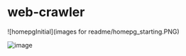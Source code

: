 # web-crawler
![homepgInitial](images for readme/homepg_starting.PNG)

![image](https://github.com/aaminaa01/web-crawler/assets/114048193/cc197726-b409-45d6-95e7-577b4da68dbd)


